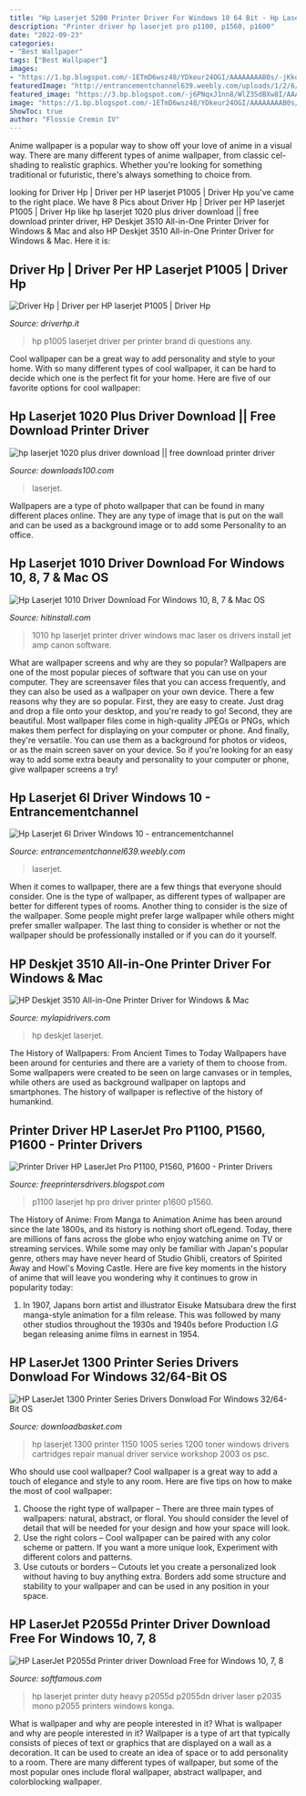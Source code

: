 ```yaml
---
title: "Hp Laserjet 5200 Printer Driver For Windows 10 64 Bit - Hp Laserjet 1010 Driver Download For Windows 10, 8, 7 &amp; Mac Os"
description: "Printer driver hp laserjet pro p1100, p1560, p1600"
date: "2022-09-23"
categories:
- "Best Wallpaper"
tags: ["Best Wallpaper"]
images:
- "https://1.bp.blogspot.com/-1ETmD6wsz48/YDkeur24OGI/AAAAAAAAB0s/-jKkqA9uBC8TOjXC-TVgMI6IXo8mxbgogCLcBGAsYHQ/w1200-h630-p-k-no-nu/HP%2BLaserJet%2B1020%2BPlus%2BPrinter.jpg"
featuredImage: "http://entrancementchannel639.weebly.com/uploads/1/2/6/0/126013748/903840723.jpg"
featured_image: "https://3.bp.blogspot.com/-j6PNqxJ1nn8/WlZ35dBXw8I/AAAAAAAACOU/-zzwbmyOYT077OjzLgnBscXBV539KakNACLcBGAs/s320/HP1100.JPG"
image: "https://1.bp.blogspot.com/-1ETmD6wsz48/YDkeur24OGI/AAAAAAAAB0s/-jKkqA9uBC8TOjXC-TVgMI6IXo8mxbgogCLcBGAsYHQ/w1200-h630-p-k-no-nu/HP%2BLaserJet%2B1020%2BPlus%2BPrinter.jpg"
ShowToc: true
author: "Flossie Cremin IV"
---
```



Anime wallpaper is a popular way to show off your love of anime in a visual way. There are many different types of anime wallpaper, from classic cel-shading to realistic graphics. Whether you're looking for something traditional or futuristic, there's always something to choice from.

	

		
looking for Driver Hp | Driver per HP laserjet P1005 | Driver Hp you've came to the right place. We have 8 Pics about Driver Hp | Driver per HP laserjet P1005 | Driver Hp like hp laserjet 1020 plus driver download || free download printer driver, HP Deskjet 3510 All-in-One Printer Driver for Windows &amp; Mac and also HP Deskjet 3510 All-in-One Printer Driver for Windows &amp; Mac. Here it is:
		
    
## Driver Hp | Driver Per HP Laserjet P1005 | Driver Hp

<img loading=lazy src="http://www.driverhp.it/wp-content/uploads/2013/07/Driver_HP_Laserjet_P1005.jpg" onerror="this.onerror=null;this.src='https://tse3.mm.bing.net/th?id=OIP.SC2yMuoLn8aa6WyHG1M1wgHaE7&amp;pid=15.1';" alt="Driver Hp | Driver per HP laserjet P1005 | Driver Hp">

_Source: driverhp.it_

>hp p1005 laserjet driver per printer brand di questions any. 

	

Cool wallpaper can be a great way to add personality and style to your home. With so many different types of cool wallpaper, it can be hard to decide which one is the perfect fit for your home. Here are five of our favorite options for cool wallpaper: 

    
## Hp Laserjet 1020 Plus Driver Download || Free Download Printer Driver

<img loading=lazy src="https://1.bp.blogspot.com/-1ETmD6wsz48/YDkeur24OGI/AAAAAAAAB0s/-jKkqA9uBC8TOjXC-TVgMI6IXo8mxbgogCLcBGAsYHQ/w1200-h630-p-k-no-nu/HP%2BLaserJet%2B1020%2BPlus%2BPrinter.jpg" onerror="this.onerror=null;this.src='https://tse2.mm.bing.net/th?id=OIP.T4hYPMTYbs_Xg5baHFwhqQHaD4&amp;pid=15.1';" alt="hp laserjet 1020 plus driver download || free download printer driver">

_Source: downloads100.com_

>laserjet. 

	



Wallpapers are a type of photo wallpaper that can be found in many different places online. They are any type of image that is put on the wall and can be used as a background image or to add some Personality to an office.

    
## Hp Laserjet 1010 Driver Download For Windows 10, 8, 7 &amp; Mac OS

<img loading=lazy src="https://i0.wp.com/hitinstall.com/wp-content/uploads/2017/01/Hp-Laserjet-1010-Printer.jpg?fit=620%2C330&amp;ssl=1" onerror="this.onerror=null;this.src='https://tse3.mm.bing.net/th?id=OIP.q3vgPsllqd7YRpqxGOlhjwHaD8&amp;pid=15.1';" alt="Hp Laserjet 1010 Driver Download For Windows 10, 8, 7 &amp; Mac OS">

_Source: hitinstall.com_

>1010 hp laserjet printer driver windows mac laser os drivers install jet amp canon software. 

	

What are wallpaper screens and why are they so popular?
Wallpapers are one of the most popular pieces of software that you can use on your computer. They are screensaver files that you can access frequently, and they can also be used as a wallpaper on your own device. There a few reasons why they are so popular. First, they are easy to create. Just drag and drop a file onto your desktop, and you're ready to go! Second, they are beautiful. Most wallpaper files come in high-quality JPEGs or PNGs, which makes them perfect for displaying on your computer or phone. And finally, they're versatile. You can use them as a background for photos or videos, or as the main screen saver on your device. So if you're looking for an easy way to add some extra beauty and personality to your computer or phone, give wallpaper screens a try!

    
## Hp Laserjet 6l Driver Windows 10 - Entrancementchannel

<img loading=lazy src="http://entrancementchannel639.weebly.com/uploads/1/2/6/0/126013748/903840723.jpg" onerror="this.onerror=null;this.src='https://tse4.mm.bing.net/th?id=OIP.Dfs8zPr75zicB5ANLbePuwHaF8&amp;pid=15.1';" alt="Hp Laserjet 6l Driver Windows 10 - entrancementchannel">

_Source: entrancementchannel639.weebly.com_

>laserjet. 

	

When it comes to wallpaper, there are a few things that everyone should consider. One is the type of wallpaper, as different types of wallpaper are better for different types of rooms. Another thing to consider is the size of the wallpaper. Some people might prefer large wallpaper while others might prefer smaller wallpaper. The last thing to consider is whether or not the wallpaper should be professionally installed or if you can do it yourself.

    
## HP Deskjet 3510 All-in-One Printer Driver For Windows &amp; Mac

<img loading=lazy src="https://mylapidrivers.com/wp-content/uploads/2020/01/10200-2048x2048.jpg" onerror="this.onerror=null;this.src='https://tse2.mm.bing.net/th?id=OIP.gXM2gsBOVG2j6T653_m9CQHaHa&amp;pid=15.1';" alt="HP Deskjet 3510 All-in-One Printer Driver for Windows &amp; Mac">

_Source: mylapidrivers.com_

>hp deskjet laserjet. 

	

The History of Wallpapers: From Ancient Times to Today
Wallpapers have been around for centuries and there are a variety of them to choose from. Some wallpapers were created to be seen on large canvases or in temples, while others are used as background wallpaper on laptops and smartphones. The history of wallpaper is reflective of the history of humankind.

    
## Printer Driver HP LaserJet Pro P1100, P1560, P1600 - Printer Drivers

<img loading=lazy src="https://3.bp.blogspot.com/-j6PNqxJ1nn8/WlZ35dBXw8I/AAAAAAAACOU/-zzwbmyOYT077OjzLgnBscXBV539KakNACLcBGAs/s320/HP1100.JPG" onerror="this.onerror=null;this.src='https://tse2.mm.bing.net/th?id=OIP.F_vo_90Lky1DLmPWB3OP3wAAAA&amp;pid=15.1';" alt="Printer Driver HP LaserJet Pro P1100, P1560, P1600 - Printer Drivers">

_Source: freeprintersdrivers.blogspot.com_

>p1100 laserjet hp pro driver printer p1600 p1560. 

	

The History of Anime: From Manga to Animation
Anime has been around since the late 1800s, and its history is nothing short ofLegend. Today, there are millions of fans across the globe who enjoy watching anime on TV or streaming services. While some may only be familiar with Japan's popular genre, others may have never heard of Studio Ghibli, creators of Spirited Away and Howl's Moving Castle. Here are five key moments in the history of anime that will leave you wondering why it continues to grow in popularity today:
1) In 1907, Japans born artist and illustrator Eisuke Matsubara drew the first manga-style animation for a film release. This was followed by many other studios throughout the 1930s and 1940s before Production I.G began releasing anime films in earnest in 1954.

    
## HP LaserJet 1300 Printer Series Drivers Donwload For Windows 32/64-Bit OS

<img loading=lazy src="http://downloadbasket.com/wp-content/uploads/2016/11/4421.jpg" onerror="this.onerror=null;this.src='https://tse4.mm.bing.net/th?id=OIP.RHmHV1eZ7nBzKIiafu98eAHaHa&amp;pid=15.1';" alt="HP LaserJet 1300 Printer Series Drivers Donwload For Windows 32/64-Bit OS">

_Source: downloadbasket.com_

>hp laserjet 1300 printer 1150 1005 series 1200 toner windows drivers cartridges repair manual driver service workshop 2003 os psc. 

	

Who should use cool wallpaper?
Cool wallpaper is a great way to add a touch of elegance and style to any room. Here are five tips on how to make the most of cool wallpaper: 
1) Choose the right type of wallpaper – There are three main types of wallpapers: natural, abstract, or floral. You should consider the level of detail that will be needed for your design and how your space will look. 
2) Use the right colors – Cool wallpaper can be paired with any color scheme or pattern. If you want a more unique look, Experiment with different colors and patterns. 
3) Use cutouts or borders – Cutouts let you create a personalized look without having to buy anything extra. Borders add some structure and stability to your wallpaper and can be used in any position in your space.

    
## HP LaserJet P2055d Printer Driver Download Free For Windows 10, 7, 8

<img loading=lazy src="https://softfamous.com/wp-content/uploads/2018/03/HP-LaserJet-P2055d-1024x1024.jpg" onerror="this.onerror=null;this.src='https://tse1.mm.bing.net/th?id=OIP.kLZfts7H8B22-J0gnRSE4wHaHa&amp;pid=15.1';" alt="HP LaserJet P2055d Printer driver Download Free for Windows 10, 7, 8">

_Source: softfamous.com_

>hp laserjet printer duty heavy p2055d p2055dn driver laser p2035 mono p2055 printers windows konga. 

	

What is wallpaper and why are people interested in it?
What is wallpaper and why are people interested in it?
Wallpaper is a type of art that typically consists of pieces of text or graphics that are displayed on a wall as a decoration. It can be used to create an idea of space or to add personality to a room. There are many different types of wallpaper, but some of the most popular ones include floral wallpaper, abstract wallpaper, and colorblocking wallpaper.

